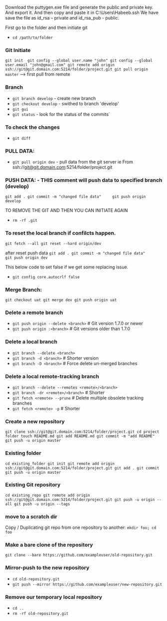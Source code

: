 Download the puttygen.exe file and generate the public and private key.  And export it. 
And then copy and paste it in C:\Users\Habeeb\.ssh 
We have save the file as id_rsa – private and  id_rsa_pub   - public. 

First go to the folder and then initiate git
- `cd /path/to/folder`

### Git Initiate
`git init 
git config --global user.name "john"
git config --global user.email "john@gmail.com"
git remote add origin ssh://git@git.domain.com:5214/folder/project.git
git pull origin master`  --> first pull from remote

### Branch
- `git branch develop`  - create new branch
- `git checkout develop`  - swithed to branch 'develop'
- `git gui`
- `git status` - look for the status of the commits`


### To check the changes
- `git diff`

### PULL DATA:
- `git pull origin dev`  - pull data from the git server ie From ssh://git@git.domain.com:5214/folder/project.git

### PUSH DATA: - THIS comment will push data to specified branch (develop)
`git add .
git commit -m "changed file data"    
git push origin develop`    

TO REMOVE THE GIT AND THEN YOU CAN INITIATE AGAIN 
- `rm -rf .git`

### To reset the local branch if confilcts happen. 
`git fetch --all
git reset --hard origin/dev` 

after reset push data 
`git add .
git commit -m "changed file data"    
git push origin dev`

This below code to set false if we get some replacing issue.
- `git config core.autocrlf false`

### Merge Branch:
`git checkout uat
git merge dev
git push origin uat`

### Delete a remote branch
 - `git push origin --delete <branch>` # Git version 1.7.0 or newer 
 - `git push origin :<branch>` # Git versions older than 1.7.0

### Delete a local branch
 - `git branch --delete <branch>`
 - `git branch -d <branch>` # Shorter version
 - `git branch -D <branch>` # Force delete un-merged branches

### Delete a local remote-tracking branch
 - `git branch --delete --remotes <remote>/<branch>`
 - `git branch -dr <remote>/<branch>` # Shorter
 - `git fetch <remote> --prune` # Delete multiple obsolete tracking branches
 - `git fetch <remote> -p` # Shorter


### Create a new repository

`git clone ssh://git@git.domain.com:5214/folder/project.git
cd project folder
touch README.md
git add README.md
git commit -m "add README"
git push -u origin master`

### Existing folder

`cd existing_folder
git init
git remote add origin ssh://git@git.domain.com:5214/folder/project.git
git add .
git commit
git push -u origin master`

### Existing Git repository

`cd existing_repo
git remote add origin ssh://git@git.domain.com:5214/folder/project.git
git push -u origin --all
git push -u origin --tags`

### move to a scratch dir
Copy / Duplicating git repo from one repository to another:
`mkdir foo; cd foo` 

### Make a bare clone of the repository
`git clone --bare https://github.com/exampleuser/old-repository.git`

### Mirror-push to the new repository
- `cd old-repository.git`
- `git push --mirror https://github.com/exampleuser/new-repository.git`

### Remove our temporary local repository
- `cd ..`
- `rm -rf old-repository.git ` 
